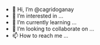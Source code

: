 - 👋 Hi, I’m @cagridoganay
- 👀 I’m interested in ...
- 🌱 I’m currently learning ...
- 💞️ I’m looking to collaborate on ...
- 📫 How to reach me ...

<!---
cagridoganay/cagridoganay is a ✨ special ✨ repository because its `README.md` (this file) appears on your GitHub profile.
You can click the Preview link to take a look at your changes.
--->
